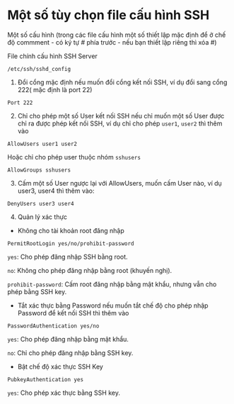 # Một số tùy chọn file cấu hình SSH 

Một số cấu hình (trong các file cấu hình một số thiết lập mặc định để ở chế độ commment - có ký tự # phía trước - nếu bạn thiết lập riêng thì xóa #)

File chính cấu hình SSH Server
```
/etc/ssh/sshd_config
```

1) Đổi cổng mặc định nếu muốn đổi cổng kết nối SSH, ví dụ đổi sang cổng 222( mặc định là port 22)
```
Port 222
```

2) Chỉ cho phép một số User kết nối SSH nếu chỉ muốn một số User được chỉ ra được phép kết nối SSH, ví dụ chỉ cho phép ```user1```, ```user2``` thì thêm vào

```
AllowUsers user1 user2
```

Hoặc chỉ cho phép user thuộc nhóm ```sshusers```

```
AllowGroups sshusers
```
3) Cấm một số User ngược lại với AllowUsers, muốn cấm User nào, ví dụ user3, user4 thì thêm vào: 
```
DenyUsers user3 user4
```
4) Quản lý xác thực
- Không cho tài khoản root đăng nhập

```
PermitRootLogin yes/no/prohibit-password
```

```yes```: Cho phép đăng nhập SSH bằng root.

```no```: Không cho phép đăng nhập bằng root (khuyến nghị).

```prohibit-password```: Cấm root đăng nhập bằng mật khẩu, nhưng vẫn cho phép bằng SSH key.

- Tắt xác thực bằng Password nếu muốn tắt chế độ cho phép nhập Password để kết nối SSH thì thêm vào

```
PasswordAuthentication yes/no
```
```yes```: Cho phép đăng nhập bằng mật khẩu.

```no```: Chỉ cho phép đăng nhập bằng SSH key.


- Bật chế độ xác thực SSH Key
```
PubkeyAuthentication yes
```
```yes```: Cho phép xác thực bằng SSH key.